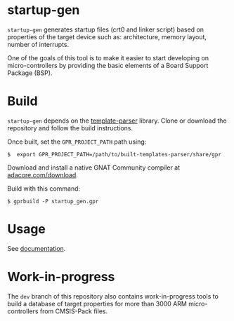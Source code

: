 # startup-gen

`startup-gen` generates startup files (crt0 and linker script) based on
properties of the target device such as: architecture, memory layout, number of
interrupts.

One of the goals of this tool is to make it easier to start developing on
micro-controllers by providing the basic elements of a Board Support Package
(BSP).

# Build

`startup-gen` depends on the
[template-parser](https://github.com/AdaCore/templates-parser) library. Clone
or download the repository and follow the build instructions.

Once built, set the `GPR_PROJECT_PATH` path using:
```
$  export GPR_PROJECT_PATH=/path/to/built-templates-parser/share/gpr
```

Download and install a native GNAT Community compiler at
[adacore.com/download](https://www.adacore.com/download).

Build with this command:
```
$ gprbuild -P startup_gen.gpr
```

# Usage

See [documentation](doc/source/index.rst).

# Work-in-progress

The `dev` branch of this repository also contains work-in-progress tools to
build a database of target properties for more than 3000 ARM micro-controllers
from CMSIS-Pack files.
